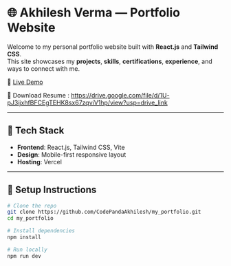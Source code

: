 # 🌐 Akhilesh Verma — Portfolio Website

Welcome to my personal portfolio website built with **React.js** and **Tailwind CSS**.  
This site showcases my **projects**, **skills**, **certifications**, **experience**, and ways to connect with me.

🔗 [Live Demo](https://my-portfolio-kappa-jade-29.vercel.app/) 

🧾 Download Resume : https://drive.google.com/file/d/1U-pJ3ijxhfBFCEgTEHK8sx67zqviV1hp/view?usp=drive_link

---

## 🚀 Tech Stack

- **Frontend**: React.js, Tailwind CSS, Vite
- **Design**: Mobile-first responsive layout
- **Hosting**: Vercel

---

## 🔧 Setup Instructions

```bash
# Clone the repo
git clone https://github.com/CodePandaAkhilesh/my_portfolio.git
cd my_portfolio

# Install dependencies
npm install

# Run locally
npm run dev
